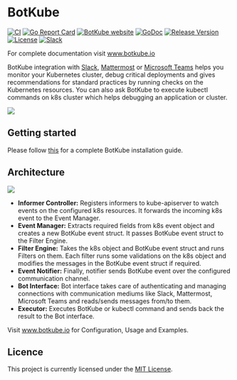 # BotKube

[![CI](https://github.com/infracloudio/botkube/workflows/CI/badge.svg?branch=develop)](https://github.com/infracloudio/botkube/actions?query=workflow%3ACI+branch%3Adevelop) [![Go Report Card](https://goreportcard.com/badge/github.com/infracloudio/botkube)](https://goreportcard.com/report/github.com/infracloudio/botkube)
[![BotKube website](https://img.shields.io/badge/docs-botkube.io-blue.svg)](https://botkube.io)
[![GoDoc](https://godoc.org/github.com/infracloudio/botkube?status.svg)](https://godoc.org/github.com/infracloudio/botkube)
[![Release Version](https://img.shields.io/github/v/release/infracloudio/botkube?label=Botkube)](https://github.com/infracloudio/botkube/releases/latest)
[![License](https://img.shields.io/github/license/infracloudio/botkube?color=light%20green&logo=github)](https://github.com/infracloudio/botkube/blob/develop/LICENSE)
[![Slack](https://badgen.net/badge/slack/BotKube?icon=slack)](http://join.botkube.io/)


For complete documentation visit www.botkube.io

BotKube integration with [Slack](https://slack.com), [Mattermost](https://mattermost.com) or [Microsoft Teams](https://www.microsoft.com/microsoft-365/microsoft-teams/group-chat-software) helps you monitor your Kubernetes cluster, debug critical deployments and gives recommendations for standard practices by running checks on the Kubernetes resources.
You can also ask BotKube to execute kubectl commands on k8s cluster which helps debugging an application or cluster.

![](botkube-title.jpg)

## Getting started
Please follow [this](https://www.botkube.io/installation/) for a complete BotKube installation guide.

## Architecture
![](/botkube_arch.jpg)
- **Informer Controller:** Registers informers to kube-apiserver to watch events on the configured k8s resources. It forwards the incoming k8s event to the Event Manager.
- **Event Manager:** Extracts required fields from k8s event object and creates a new BotKube event struct. It passes BotKube event struct to the Filter Engine.
- **Filter Engine:** Takes the k8s object and BotKube event struct and runs Filters on them. Each filter runs some validations on the k8s object and modifies the messages in the BotKube event struct if required.
- **Event Notifier:** Finally, notifier sends BotKube event over the configured communication channel.
- **Bot Interface:** Bot interface takes care of authenticating and managing connections with communication mediums like Slack, Mattermost, Microsoft Teams and reads/sends messages from/to them. 
- **Executor:** Executes BotKube or kubectl command and sends back the result to the Bot interface.

Visit www.botkube.io for Configuration, Usage and Examples.

## Licence

This project is currently licensed under the [MIT License](https://github.com/infracloudio/botkube/blob/develop/LICENSE).
